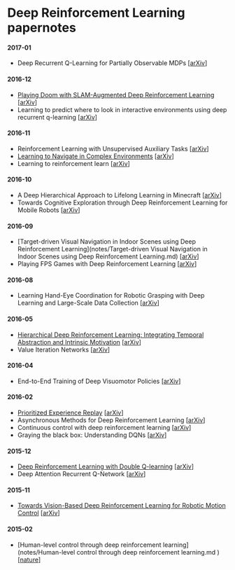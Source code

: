 # Deep Reinforcement Learning papernotes


#### 2017-01

- Deep Recurrent Q-Learning for Partially Observable MDPs [[arXiv](https://arxiv.org/abs/1507.06527)]

#### 2016-12

- [Playing Doom with SLAM-Augmented Deep Reinforcement Learning](https://github.com/camigord/DRL_papernotes/blob/master/notes/Playing%20Doom%20with%20SLAM-Augmented%20Deep%20Reinforcement%20Learning.md) [[arXiv](https://arxiv.org/abs/1612.00380)]
- Learning to predict where to look in interactive environments using deep recurrent q-learning [[arXiv](https://arxiv.org/abs/1612.05753)]

#### 2016-11

- Reinforcement Learning with Unsupervised Auxiliary Tasks [[arXiv](https://arxiv.org/abs/1611.05397)]
- [Learning to Navigate in Complex Environments](https://github.com/camigord/DRL_papernotes/blob/master/notes/Learning%20to%20Navigate%20in%20Complex%20Environments.md) [[arXiv](https://arxiv.org/abs/1611.03673)]
- Learning to reinforcement learn [[arXiv](https://arxiv.org/abs/1611.05763)]

#### 2016-10

- A Deep Hierarchical Approach to Lifelong Learning in Minecraft [[arXiv](https://arxiv.org/abs/1604.07255)]
- Towards Cognitive Exploration through Deep Reinforcement Learning for Mobile Robots [[arXiv](https://arxiv.org/abs/1610.01733)]

#### 2016-09

- [Target-driven Visual Navigation in Indoor Scenes using Deep Reinforcement Learning](notes/Target-driven Visual Navigation in Indoor Scenes using Deep Reinforcement Learning.md) [[arXiv](https://arxiv.org/abs/1609.05143)]
- Playing FPS Games with Deep Reinforcement Learning [[arXiv](https://arxiv.org/abs/1609.05521)]

#### 2016-08

- Learning Hand-Eye Coordination for Robotic Grasping with Deep Learning and Large-Scale Data Collection [[arXiv](https://arxiv.org/abs/1603.02199)]

#### 2016-05

- [Hierarchical Deep Reinforcement Learning: Integrating Temporal Abstraction and Intrinsic Motivation](https://github.com/camigord/DRL_papernotes/blob/master/notes/Hierarchical%20Deep%20Reinforcement%20Learning:%20Integrating%20Temporal%20Abstraction%20and%20Intrinsic%20Motivation.md) [[arXiv](https://arxiv.org/abs/1604.06057)]
- Value Iteration Networks [[arXiv](https://arxiv.org/abs/1602.02867)]

#### 2016-04

- End-to-End Training of Deep Visuomotor Policies [[arXiv](https://arxiv.org/abs/1504.00702)]

#### 2016-02

- [Prioritized Experience Replay](https://github.com/camigord/DRL_papernotes/blob/master/notes/Prioritized%20Experience%20Replay.md) [[arXiv](https://arxiv.org/abs/1511.05952)]
- Asynchronous Methods for Deep Reinforcement Learning [[arXiv](https://arxiv.org/abs/1602.01783)]
- Continuous control with deep reinforcement learning [[arXiv](https://arxiv.org/abs/1509.02971)]
- Graying the black box: Understanding DQNs [[arXiv](https://arxiv.org/abs/1602.02658)]

#### 2015-12

- [Deep Reinforcement Learning with Double Q-learning](https://github.com/camigord/DRL_papernotes/blob/master/notes/Deep%20Reinforcement%20Learning%20with%20Double%20Q-learning.md) [[arXiv](https://arxiv.org/abs/1509.06461)]
- Deep Attention Recurrent Q-Network [[arXiv](https://arxiv.org/abs/1512.01693)]

#### 2015-11

- [Towards Vision-Based Deep Reinforcement Learning for Robotic Motion Control](https://github.com/camigord/DRL_papernotes/blob/master/notes/Towards%20Vision-Based%20Deep%20Reinforcement%20Learning%20for%20Robotic%20Motion%20Control.md) [[arXiv](https://arxiv.org/abs/1511.03791)]

#### 2015-02

- [Human-level control through deep reinforcement learning](notes/Human-level control through deep reinforcement learning.md
) [[nature](http://www.nature.com/nature/journal/v518/n7540/full/nature14236.html)]

